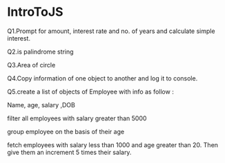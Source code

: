 # IntroToJS

Q1.Prompt for amount, interest rate and no. of years and calculate simple interest.

Q2.is palindrome string

Q3.Area of circle

Q4.Copy information of one object to another and log it to console.

Q5.create a list of objects of Employee with info as follow :

Name, age, salary ,DOB

filter all employees with salary greater than 5000

group employee on the basis of their age

fetch employees with salary less than 1000 and age greater than 20. Then give them an increment 5 times their salary.
